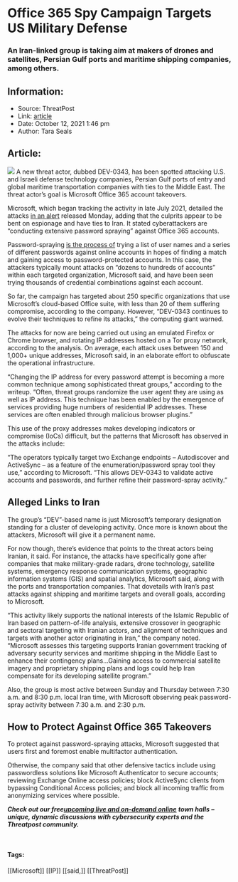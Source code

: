 # Office 365 Spy Campaign Targets US Military Defense
### An Iran-linked group is taking aim at makers of drones and satellites, Persian Gulf ports and maritime shipping companies, among others.

## Information:
+ Source: ThreatPost
+ Link: [article](https://kasperskycontenthub.com/threatpost-global/?p=175425)
+ Date: October 12, 2021  1:46 pm
+ Author: Tara Seals


## Article:
![](https://media.threatpost.com/wp-content/uploads/sites/103/2021/10/12133312/military-scaled-e1634060011176.jpeg)
A new threat actor, dubbed DEV-0343, has been spotted attacking U.S. and Israeli defense technology companies, Persian Gulf ports of entry and global maritime transportation companies with ties to the Middle East. The threat actor’s goal is Microsoft Office 365 account takeovers.


Microsoft, which began tracking the activity in late July 2021, detailed the attacks [in an alert](https://www.microsoft.com/security/blog/2021/10/11/iran-linked-dev-0343-targeting-defense-gis-and-maritime-sectors/) released Monday, adding that the culprits appear to be bent on espionage and have ties to Iran. It stated cyberattackers are “conducting extensive password spraying” against Office 365 accounts.


Password-spraying [is the process of](https://threatpost.com/citrix-confirms-password-spraying-heist/146641/) trying a list of user names and a series of different passwords against online accounts in hopes of finding a match and gaining access to password-protected accounts. In this case, the attackers typically mount attacks on “dozens to hundreds of accounts” within each targeted organization, Microsoft said, and have been seen trying thousands of credential combinations against each account.


So far, the campaign has targeted about 250 specific organizations that use Microsoft’s cloud-based Office suite, with less than 20 of them suffering compromise, according to the company. However, “DEV-0343 continues to evolve their techniques to refine its attacks,” the computing giant warned.


The attacks for now are being carried out using an emulated Firefox or Chrome browser, and rotating IP addresses hosted on a Tor proxy network, according to the analysis. On average, each attack uses between 150 and 1,000+ unique addresses, Microsoft said, in an elaborate effort to obfuscate the operational infrastructure.


“Changing the IP address for every password attempt is becoming a more common technique among sophisticated threat groups,” according to the writeup. “Often, threat groups randomize the user agent they are using as well as IP address. This technique has been enabled by the emergence of services providing huge numbers of residential IP addresses. These services are often enabled through malicious browser plugins.”


This use of the proxy addresses makes developing indicators or compromise (IoCs) difficult, but the patterns that Microsoft has observed in the attacks include:


“The operators typically target two Exchange endpoints – Autodiscover and ActiveSync – as a feature of the enumeration/password spray tool they use,” according to Microsoft. “This allows DEV-0343 to validate active accounts and passwords, and further refine their password-spray activity.”


**Alleged Links to Iran**
-------------------------


The group’s “DEV”-based name is just Microsoft’s temporary designation standing for a cluster of developing activity. Once more is known about the attackers, Microsoft will give it a permanent name.


For now though, there’s evidence that points to the threat actors being Iranian, it said. For instance, the attacks have specifically gone after companies that make military-grade radars, drone technology, satellite systems, emergency response communication systems, geographic information systems (GIS) and spatial analytics, Microsoft said, along with the ports and transportation companies. That dovetails with Iran’s past attacks against shipping and maritime targets and overall goals, according to Microsoft.


“This activity likely supports the national interests of the Islamic Republic of Iran based on pattern-of-life analysis, extensive crossover in geographic and sectoral targeting with Iranian actors, and alignment of techniques and targets with another actor originating in Iran,” the company noted. “Microsoft assesses this targeting supports Iranian government tracking of adversary security services and maritime shipping in the Middle East to enhance their contingency plans…Gaining access to commercial satellite imagery and proprietary shipping plans and logs could help Iran compensate for its developing satellite program.”


Also, the group is most active between Sunday and Thursday between 7:30 a.m. and 8:30 p.m. local Iran time, with Microsoft observing peak password-spray activity between 7:30 a.m. and 2:30 p.m.


**How to Protect Against Office 365 Takeovers**
-----------------------------------------------


To protect against password-spraying attacks, Microsoft suggested that users first and foremost enable multifactor authentication.


Otherwise, the company said that other defensive tactics include using passwordless solutions like Microsoft Authenticator to secure accounts; reviewing Exchange Online access policies; block ActiveSync clients from bypassing Conditional Access policies; and block all incoming traffic from anonymizing services where possible.


***Check out our free***[***upcoming live and on-demand online***](https://threatpost.com/category/webinars/) ***town halls*** ***– unique, dynamic discussions with cybersecurity experts and the Threatpost community.***


 




#### Tags:
[[Microsoft]] [[IP]] [[said,]] [[ThreatPost]]
